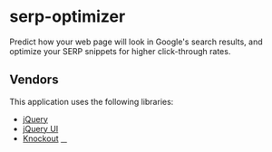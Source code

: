 <h1>serp-optimizer</h2>

<p>Predict how your web page will look in Google's search results, and optimize your SERP snippets for higher click-through rates.</p>

<h2>Vendors</h2>

<p>This application uses the following libraries:</p>

<ul>
    <li><a href="http://jquery.com/">jQuery</a></li>
    <li><a href="http://jqueryui.com/">jQuery UI</a></li>
    <li><a href="http://knockoutjs.com/">Knockout</a>&#x00a0;<a href="https://github.com/SteveSanderson/knockout/"><span style="font-family:Octicons;">&#xf009;</span></a></li>
</ul>
